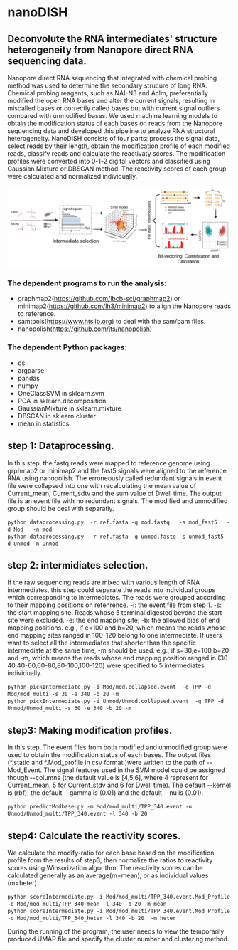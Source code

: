 # nanoDISH
## Deconvolute the RNA intermediates' structure heterogeneity from Nanopore direct RNA sequencing data.
Nanopore direct RNA sequencing that integrated with chemical probing method was used to determine the secondary strucure of long RNA. Chemical probing reagents, such as NAI-N3 and Aclm, preferentially modified the open RNA bases and alter the current signals, resulting in miscalled bases or correctly called bases but with current signal outliers compared with unmodified bases. We used machine learning models to obtain the modification status of each bases on reads from the Nanopore sequencing data and developed this pipeline to analyze RNA structural heterogeneity.
NanoDISH consists of four parts: process the signal data, select reads by their length, obtain the modification profile of each modified reads, classify reads and calculate the reactivaty scores. The modification profiles were converted into 0-1-2 digital vectors and classified using Gaussian Mixture or DBSCAN method. The reactivity scores of each group were calculated and normalized individually. 

![flow](docs/Figures/Flow2.png)

### The dependent programs to run the analysis:
- graphmap2(https://github.com/lbcb-sci/graphmap2) or minimap2(https://github.com/lh3/minimap2) to align the Nanopore reads to reference.
- samtools(https://www.htslib.org) to deal with the sam/bam files.
- nanopolish(https://github.com/jts/nanopolish)


### The dependent Python packages:
- os
- argparse
- pandas
- numpy
- OneClassSVM in sklearn.svm
- PCA in sklearn.decomposition 
- GaussianMixture in sklearn.mixture
- DBSCAN in sklearn.cluster
- mean in statistics


step 1: Dataprocessing.
--------------------------------------------
In this step, the fastq reads were mapped to reference genome using grphmap2 or minimap2 and the fast5 signals were aligned to the reference RNA using nanopolish. The erroneously called redundant signals in event file were collapsed into one with recalculating the mean value of Current_mean, Current_sdtv and the sum value of Dwell time. The output file is an event file with no redundant signals. The modified and unmodified group should be deal with separatly. 

```
python dataprocessing.py  -r ref.fasta -q mod.fastq   -s mod_fast5   -d Mod   -n mod 
python dataprocessing.py  -r ref.fasta -q unmod.fastq -s unmod_fast5 -d Unmod -n Unmod

```

step 2: intermidiates selection. 
-------------------------------
If the raw sequencing reads are mixed with various length of RNA intermediates, this step could separate the reads into individual groups which corresponding to intermediates. The reads were grouped according to their mapping positions on refenrence. -i: the event file from step 1. -s: the start mapping site. Reads whose 5 terminal digested beyond the start site were excluded. -e: the end mapping site; -b: the allowed bias of end mapping positions. e.g., if e=100 and b=20, which means the reads whose end mapping sites ranged in 100-120 belong to one intermediate.  If users want to select all the intermediates that shorter than the specific intermediate at the same time, -m should be used. e.g., if s=30,e=100,b=20 and -m, which means the reads whose end mapping position ranged in (30-40,40-60,60-80,80-100,100-120) were specified to 5 intermediates individually.

```
python pickIntermediate.py -i Mod/mod.collapsed.event  -g TPP -d Mod/mod_multi -s 30 -e 340 -b 20 -m
python pickIntermediate.py -i Unmod/Unmod.collapsed.event  -g TPP -d Unmod/Unmod_multi -s 30 -e 340 -b 20 -m
```

step3: Making modification profiles.
--------------------------------------------
In this step, The event files from both modified and unmodified group were used to obtain the modification status of each bases. The output files (*.static and *.Mod_profile in csv format )were written to the path of --Mod_Event. The signal features used in the SVM model could be assigned though --columns (the default value is [4,5,6], where 4 represent for Current_mean, 5 for Current_stdv and 6 for Dwell time). The default --kernel is (rbf), the default --gamma is (0.01) and the default --nu is (0.01).

```
python predictModbase.py -m Mod/mod_multi/TPP_340.event -u Unmod/Unmod_multi/TPP_340.event -l 340 -b 20 
```

step4: Calculate the reactivity scores.
--------------------------------------------
We calculate the modify-ratio for each base based on the modification profile form the results of step3, then normalize the ratios to reactivity scores using Winsorization algorithm. The reactivity scores can be calculated generally as an average(m=mean), or as individual values (m=heter). 
```
python scoreIntermediate.py -i Mod/mod_multi/TPP_340.event.Mod_Profile -o Mod/mod_multi/TPP_340_mean -l 340 -b 20 -m mean
python scoreIntermediate.py -i Mod/mod_multi/TPP_340.event.Mod_Profile -o Mod/mod_multi/TPP_340_heter -l 340 -b 20  -m heter
```
During the running of the program, the user needs to view the temporarily produced UMAP file and specify the cluster number and clustering method.

